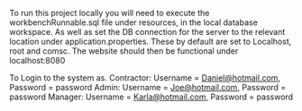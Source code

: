 To run this project locally you will need to execute the workbenchRunnable.sql file under resources, 
in the local database workspace. As well as set the DB connection for the server to the relevant location under application.properties. 
These by default are set to Localhost, root and comsc. The website should then be functional under localhost:8080

To Login to the system as.
    Contractor: Username = Daniel@hotmail.com, Password = password
    Admin: Username = Joe@hotmail.com, Password = password
    Manager: Username = Karla@hotmail.com, Password = password